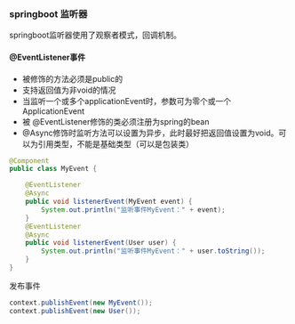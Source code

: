 ### springboot 监听器

springboot监听器使用了观察者模式，回调机制。



#### @EventListener事件

- 被修饰的方法必须是public的
- 支持返回值为非void的情况
- 当监听一个或多个applicationEvent时，参数可为零个或一个ApplicationEvent
- 被 @EventListener修饰的类必须注册为spring的bean
- @Async修饰时监听方法可以设置为异步，此时最好把返回值设置为void。可以为引用类型，不能是基础类型（可以是包装类）

```java
@Component
public class MyEvent {

    @EventListener
    @Async
    public void listenerEvent(MyEvent event) {
        System.out.println("监听事件MyEvent：" + event);
    }
    @EventListener
    @Async
    public void listenerEvent(User user) {
        System.out.println("监听事件MyEvent：" + user.toString());
    }
}
```

发布事件

```java
context.publishEvent(new MyEvent());
context.publishEvent(new User());
```

